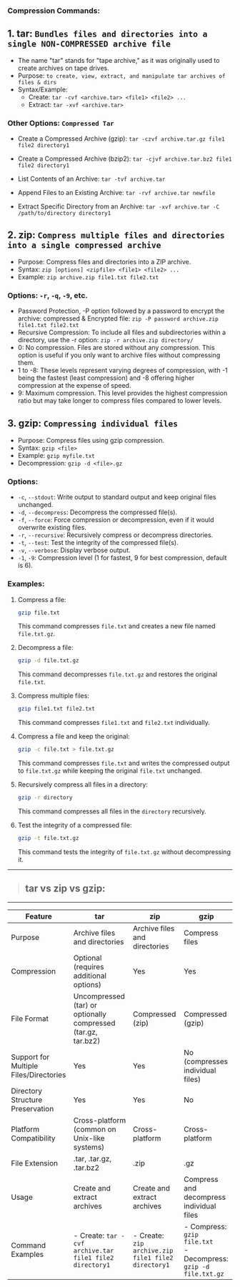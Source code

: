 ### Compression Commands: 

## 1. **tar**: `Bundles files and directories into a single NON-COMPRESSED archive file`
   - The name "tar" stands for "tape archive," as it was originally used to create archives on tape drives.
   - Purpose: `to create, view, extract, and manipulate tar archives of files & dirs`
   - Syntax/Example: 
     - Create: `tar -cvf <archive.tar> <file1> <file2> ...`
     - Extract: `tar -xvf <archive.tar>`

### Other Options: `Compressed Tar`
- Create a Compressed Archive (gzip):
`tar -czvf archive.tar.gz file1 file2 directory1`

- Create a Compressed Archive (bzip2):
`tar -cjvf archive.tar.bz2 file1 file2 directory1`

- List Contents of an Archive:
`tar -tvf archive.tar`

- Append Files to an Existing Archive:
`tar -rvf archive.tar newfile`

- Extract Specific Directory from an Archive:
`tar -xvf archive.tar -C /path/to/directory directory1`


## 2. **zip**: `Compress multiple files and directories into a single compressed archive`
   - Purpose: Compress files and directories into a ZIP archive.
   - Syntax: `zip [options] <zipfile> <file1> <file2> ...`
   - Example: `zip archive.zip file1.txt file2.txt`

### Options: `-r`, `-q`, `-9`, etc.
- Password Protection, -P option followed by a password to encrypt the archive: compressed & Encrypted file: `zip -P password archive.zip file1.txt file2.txt`
- Recursive Compression: To include all files and subdirectories within a directory, use the -r option: `zip -r archive.zip directory/`
- 0: No compression. Files are stored without any compression. This option is useful if you only want to archive files without compressing them.
- 1 to -8: These levels represent varying degrees of compression, with -1 being the fastest (least compression) and -8 offering higher compression at the expense of speed.
- 9: Maximum compression. This level provides the highest compression ratio but may take longer to compress files compared to lower levels.


## 3. **gzip**: `Compressing individual files`
   - Purpose: Compress files using gzip compression.
   - Syntax: `gzip <file>`
   - Example: `gzip myfile.txt`
   - Decompression: `gzip -d <file>.gz`

### Options:
- `-c`, `--stdout`: Write output to standard output and keep original files unchanged.
- `-d`, `--decompress`: Decompress the compressed file(s).
- `-f`, `--force`: Force compression or decompression, even if it would overwrite existing files.
- `-r`, `--recursive`: Recursively compress or decompress directories.
- `-t`, `--test`: Test the integrity of the compressed file(s).
- `-v`, `--verbose`: Display verbose output.
- `-1`, `-9`: Compression level (1 for fastest, 9 for best compression, default is 6).

### Examples:
1. Compress a file:
   ```bash
   gzip file.txt
   ```
   This command compresses `file.txt` and creates a new file named `file.txt.gz`.

2. Decompress a file:
   ```bash
   gzip -d file.txt.gz
   ```
   This command decompresses `file.txt.gz` and restores the original `file.txt`.

3. Compress multiple files:
   ```bash
   gzip file1.txt file2.txt
   ```
   This command compresses `file1.txt` and `file2.txt` individually.

4. Compress a file and keep the original:
   ```bash
   gzip -c file.txt > file.txt.gz
   ```
   This command compresses `file.txt` and writes the compressed output to `file.txt.gz` while keeping the original `file.txt` unchanged.

5. Recursively compress all files in a directory:
   ```bash
   gzip -r directory
   ```
   This command compresses all files in the `directory` recursively.

6. Test the integrity of a compressed file:
   ```bash
   gzip -t file.txt.gz
   ```
   This command tests the integrity of `file.txt.gz` without decompressing it.



---
> ## tar vs zip vs gzip:
---
| Feature              | tar                                      | zip                                      | gzip                                     |
|----------------------|------------------------------------------|------------------------------------------|------------------------------------------|
| Purpose              | Archive files and directories            | Archive files and directories            | Compress files                            |
| Compression          | Optional (requires additional options)   | Yes                                      | Yes                                      |
| File Format          | Uncompressed (tar) or optionally compressed (tar.gz, tar.bz2) | Compressed (zip)                          | Compressed (gzip)                         |
| Support for Multiple Files/Directories | Yes                                  | Yes                                      | No (compresses individual files)         |
| Directory Structure Preservation | Yes                                 | Yes                                      | No                                       |
| Platform Compatibility | Cross-platform (common on Unix-like systems) | Cross-platform                           | Cross-platform                           |
| File Extension       | .tar, .tar.gz, .tar.bz2                   | .zip                                     | .gz                                      |
| Usage                | Create and extract archives               | Create and extract archives               | Compress and decompress individual files |
| Command Examples     | - Create: `tar -cvf archive.tar file1 file2 directory1` | - Create: `zip archive.zip file1 file2 directory1` | - Compress: `gzip file.txt`<br>- Decompress: `gzip -d file.txt.gz` |



